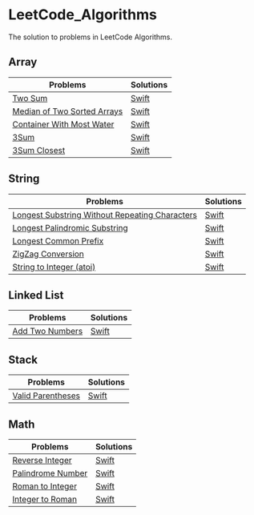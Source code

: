 # LeetCode_Algorithms
The solution to problems in LeetCode Algorithms.

## Array

Problems  | Solutions
------------- | -------------
[Two Sum](https://leetcode.com/problems/two-sum/description/) | [Swift](https://github.com/ShawnFoo/LeetCode_Algorithms/blob/master/Swift/Two_Sum.playground/Contents.swift)
[Median of Two Sorted Arrays](https://leetcode.com/problems/median-of-two-sorted-arrays/description/)  | [Swift](https://github.com/ShawnFoo/LeetCode_Algorithms/blob/master/Swift/Median_of_Two_Sorted_Arrays.playground/Contents.swift)
[Container With Most Water](https://leetcode.com/problems/container-with-most-water/description/) | [Swift](https://github.com/ShawnFoo/LeetCode_Algorithms/blob/master/Swift/Container_With_Most_Water.playground/Contents.swift)
[3Sum](https://leetcode.com/problems/3sum/description/) | [Swift](https://github.com/ShawnFoo/LeetCode_Algorithms/blob/master/Swift/3Sum.playground/Contents.swift)
[3Sum Closest](https://leetcode.com/problems/3sum-closest/description/) | [Swift](https://github.com/ShawnFoo/LeetCode_Algorithms/blob/master/Swift/3Sum_Closest.playground/Contents.swift)

## String

Problems  | Solutions
------------- | -------------
[Longest Substring Without Repeating Characters](https://leetcode.com/problems/longest-substring-without-repeating-characters/description/)  | [Swift](https://github.com/ShawnFoo/LeetCode_Algorithms/blob/master/Swift/Longest_Substring_Without_Repeating_Characters.playground/Contents.swift)
[Longest Palindromic Substring](https://leetcode.com/problems/longest-palindromic-substring/description/) | [Swift](https://github.com/ShawnFoo/LeetCode_Algorithms/blob/master/Swift/Longest_Palindromic_Substring.playground/Contents.swift)
[Longest Common Prefix](https://leetcode.com/problems/longest-common-prefix/description/) | [Swift](https://github.com/ShawnFoo/LeetCode_Algorithms/blob/master/Swift/Longest_Common_Prefix.playground/Contents.swift)
[ZigZag Conversion](https://leetcode.com/problems/zigzag-conversion/description/) | [Swift](https://github.com/ShawnFoo/LeetCode_Algorithms/blob/master/Swift/ZigZag_Conversion.playground/Contents.swift)
[String to Integer (atoi)](https://leetcode.com/problems/string-to-integer-atoi/description/) | [Swift](https://github.com/ShawnFoo/LeetCode_Algorithms/blob/master/Swift/String_to_Integer(atoi).playground/Contents.swift)

## Linked List
Problems  | Solutions
------------- | -------------
[Add Two Numbers](https://leetcode.com/problems/add-two-numbers/description/)  | [Swift](https://github.com/ShawnFoo/LeetCode_Algorithms/blob/master/Swift/Add_Two_Numbers.playground/Contents.swift)

## Stack
Problems  | Solutions
------------- | -------------
[Valid Parentheses](https://leetcode.com/problems/valid-parentheses/description/) | [Swift](https://github.com/ShawnFoo/LeetCode_Algorithms/blob/master/Swift/Valid_Parentheses.playground/Contents.swift)

## Math

Problems  | Solutions
------------- | -------------
[Reverse Integer](https://leetcode.com/problems/reverse-integer/description/)  | [Swift](https://github.com/ShawnFoo/LeetCode_Algorithms/blob/master/Swift/Reverse_Integer.playground/Contents.swift)
[Palindrome Number](https://leetcode.com/problems/palindrome-number/description/) | [Swift](https://github.com/ShawnFoo/LeetCode_Algorithms/blob/master/Swift/Palindrome_Number.playground/Contents.swift)
[Roman to Integer](https://leetcode.com/problems/roman-to-integer/description/) | [Swift](https://github.com/ShawnFoo/LeetCode_Algorithms/blob/master/Swift/Longest_Common_Prefix.playground/Contents.swift)
[Integer to Roman](https://leetcode.com/problems/integer-to-roman/description/) | [Swift](https://github.com/ShawnFoo/LeetCode_Algorithms/blob/master/Swift/Integer_to_Roman.playground/Contents.swift)

